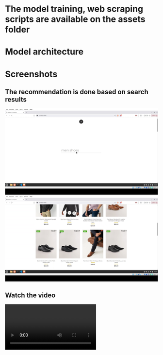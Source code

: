 # The model training, web scraping scripts are available on the assets folder 

# Model architecture


# Screenshots
## The recommendation is done based on search results
![Shoe Search](assets/shoe_search.png)
![Shoe Recommended](assets/shoe_recom.png)

## Watch the video
![Watch the video](https://raw.githubusercontent.com/rampage445/Fashion-Recommender-System/main/assets/recommend.mkv)
